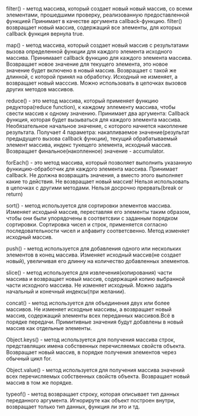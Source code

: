 filter() - метод массива, который создает новый новый массив, со всеми элементами, прошедшими проверку, реализованную предоставленной функцией
Принимает в качестве аргумента callback-функцию. filter() возвращает новый массив, содержащий все элементы, для которых callback функция вернула true.

map() - метод массива, который создает новый массив с результатами вызова определенной функции для каждого элемента исходного массива. Принимаает callback функцию для каждого элемента массива.
Возвращает новое значение для текущего элемента, это новое значение будет включено в новый массив. Возвращает с такой же длинной, с которой принял на обработку. Исходный не изменяет, а возвращает новый масссив.
Можно использовать в цепочках вызовов других методов массивов.

reduce() - это метод массива, который применяет функцию редуктора(reduce function), к каждому эллементу массива, чтобы свести массив к одному значению. 
Принимает два аргумента:
Callback функция, которая будет вызываться для каждого элемента массива.
Необязательное начальное значение, с которого начнется накопление результата.
Получает 4 параметра: накапливаемое значение(результат предыдущего вызова callback функции), текущий обрабатываемый элемент массива, индекс тукещего элемента, исходный массив.
Возвращает финальное(накопленное) значение - accumulator.

forEach() - это метод массива, который позволяет выполнить указанную функицию-обработчик для каждого элемента массива. Принимает callback. Не должна возвращать значения, а вместо этого выполняет какие то действия. Не возвращает новый массив!
Нельзя использовать в цепочках с другими методами. Нельзя досрочно прервать(break or return)

sort() - метод используется для сортировки элементов массива. Изменяет исходынй массив, переставляя его элементы таким образом, чтобы они были упорядочены в соответсвии с заданным порядком сортировки. 
Сортировка чисел и строк, применяется согласно последовательности чисел и алфавиту соответсвенно. Метод изменяет исходный массив.

push() - метод используется для добавления одного или нескольких элементов в конец массива. Изменяет исходный массив(не создает новый), увеличивая его длинну на количество добавленных элементов.

slice() - метод используется для извлечения(копирования) части массива и возвращает новый массив, содержащий копию выбранной части исходного массива. Не изменяет исходный. Можно задать начальный и конечный индексы(при желании).

concat() - метод используется для объединения двух или более массивов. Не изменяет исходные массивы, а возвращает новый массив, содержащий элементы всех переданных массивов.Всё в порядке передачи. Примитивные значения будут добавлены в новый массив
как отдельные элементы. 

Object.keys() - метод используется для получения массива строк, представлящих имена собственных перечисляемых свойств объекта. Возвращает новый массив, в порядке получения элементов через обычный цикл for.

Object.value() - метод используется для получения массива значений всех перечисляемых собственных свойств объекта. Возвращает новый массив в том же порядке.

typeof() - метод возвращает строку, которая описывает тип данных переданного аргумента. Игнорируте как объект построен внутри, возвращает только тип данных, функция ли это и тд.
